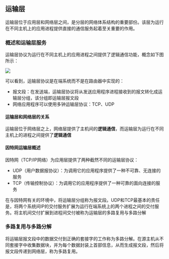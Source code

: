 ## 运输层

运输层位于应用层和网络层之间，是分层的网络体系结构的重要部份。该层为运行在不同主机上的应用进程提供直接的通信服务起着至关重要的作用。

### 概述和运输层服务

运输层协议为运行在不同主机上的应用进程之间提供了逻辑通信功能，概念如下图所示：

![](https://raw.githubusercontent.com/howie6879/howie6879.github.io/img/pictures/20190608204654.png)

可以看到，运输层协议是在端系统而不是在路由器中实现的：

- 报文段：在发送端，运输层协议将从发送应用程序进程接收到的报文转化成运输层分组，该分组即运输层报文段
- 网络应用程序可以使用多钟运输层协议：TCP、UDP

#### 运输层和网络层的关系

运输层位于网络层之上，网络层提供了主机间的**逻辑通信**，而运输层为运行在不同主机上的进程之间提供了**逻辑通信**

#### 因特网运输层概述

因特网（TCP/IP网络）为应用层提供了两种截然不同的运输层协议：

- UDP（用户数据报协议）：为调用它的应用程序提供了一种不可靠、无连接的服务
- TCP（传输控制协议）：为调用它的应用程序提供了一种可靠的面向连接的服务

在与因特网有关的环境中，将运输层分组称为报文段。UDP和TCP最基本的责任是，将两个系统间IP的交付服务扩展为运行在端系统上的两个进程之间的交付服务。将主机间交付扩展到进程间交付被称为运输层的多路复用与多路分解

### 多路复用与多路分解

将运输层报文段中的数据交付到正确的套接字的工作称为多路分解。在源主机从不同套接字中收集数据块，并为每个数据封装上首部信息，从而生成报文段，然后将报文段传递到网络层，称为多路复用。